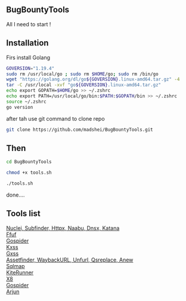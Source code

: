 ## BugBountyTools
All I need to start !

## Installation

Firs install Golang  
```bash
GOVERSION="1.19.4"
sudo rm /usr/local/go ; sudo rm $HOME/go; sudo rm /bin/go
wget "https://golang.org/dl/go${GOVERSION}.linux-amd64.tar.gz" -4
tar -C /usr/local -xvf "go${GOVERSION}.linux-amd64.tar.gz"
echo export GOPATH=$HOME/go >> ~/.zshrc
echo export PATH=/usr/local/go/bin:$PATH:$GOPATH/bin >> ~/.zshrc
source ~/.zshrc
go version
```
after tah use git command to clone repo

```bash
git clone https://github.com/madshei/BugBountyTools.git
```

## Then

```bash
cd BugBountyTools
```
```bash
chmod +x tools.sh
```
```bash
./tools.sh
```
done....  

## Tools list

[Nuclei, Subfinder, Httpx, Naabu, Dnsx, Katana](https://projectdiscovery.io)  
[Ffuf](https://github.com/ffuf/ffuf)  
[Gospider](https://github.com/jaeles-project/gospider)  
[Kxss](https://github.com/Emoe/kxss)  
[Gxss](https://github.com/KathanP19/Gxss)  
[Assetfinder, WaybackURL, Unfurl, Qsreplace, Anew](https://github.com/tomnomnom)  
[Sqlmap](https://github.com/sqlmapproject/sqlmap)  
[KiteRunner](https://github.com/assetnote/kiterunner)  
[X8](https://github.com/Sh1Yo/x8)  
[Gospider](https://github.com/jaeles-project/gospider)  
[Arjun](https://github.com/s0md3v/Arjun)  

